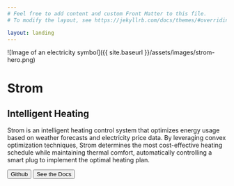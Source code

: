 ```yaml
---
# Feel free to add content and custom Front Matter to this file.
# To modify the layout, see https://jekyllrb.com/docs/themes/#overriding-theme-defaults

layout: landing
---
```


![Image of an electricity symbol]({{ site.baseurl }}/assets/images/strom-hero.png)

# Strom

## Intelligent Heating

Strom is an intelligent heating control system that optimizes energy usage based on weather forecasts and electricity price data. By leveraging convex optimization techniques, Strom determines the most cost-effective heating schedule while maintaining thermal comfort, automatically controlling a smart plug to implement the optimal heating plan.

<button class="custom2-button" onclick="window.location.href='https://github.com/Bloodwing1/Strom'">Github</button>
<button class="custom-button" onclick="window.location.href='{{ site.baseurl }}/getting-started'">See the Docs</button>
